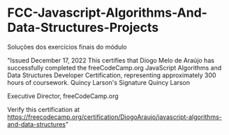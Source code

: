 # FCC-Javascript-Algorithms-And-Data-Structures-Projects
Soluções dos exercícios finais do módulo

"Issued December 17, 2022
This certifies that
Diogo Melo de Araújo
has successfully completed the freeCodeCamp.org
JavaScript Algorithms and Data Structures
Developer Certification, representing approximately 300 hours of coursework.
Quincy Larson's Signature
Quincy Larson

Executive Director, freeCodeCamp.org

Verify this certification at https://freecodecamp.org/certification/DiogoAraujo/javascript-algorithms-and-data-structures"
